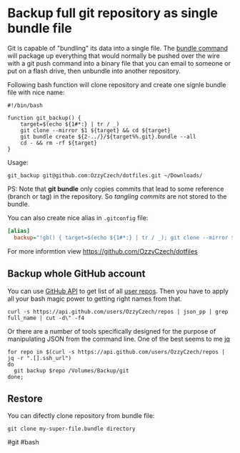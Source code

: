 # Backup full git repository as single bundle file

Git is capable of "bundling" its data into a single file. The [bundle command](https://git-scm.com/docs/git-bundle) 
will package up everything that would normally be pushed over the wire with a git push command 
into a binary file that you can email to someone or put on a flash drive,
then unbundle into another repository.

Following bash function will clone repository and create one 
signle bundle file with nice name:

```shell
#!/bin/bash

function git_backup() {	
	target=$(echo ${1#*:} | tr / _)		
	git clone --mirror $1 ${target} && cd ${target}
	git bundle create ${2-../}/${target%%.git}.bundle --all
	cd - && rm -rf ${target}
}
```

Usage:

```
git_backup git@github.com:OzzyCzech/dotfiles.git ~/Downloads/
```

PS: Note that **git bundle** only copies commits that lead to some reference 
(branch or tag) in the repository. So *tangling commits* are not stored 
to the bundle.

You can also create nice alias in `.gitconfig` file:

```ini
[alias]
  backup="!gb() { target=$(echo ${1#*:} | tr / _); git clone --mirror $1 ${target} && cd ${target}; git bundle create ${2-../}/${target%%.git}.bundle --all; cd - && rm -rf ${target}; }; gb"
```

For more informtion view https://github.com/OzzyCzech/dotfiles


## Backup whole GitHub account

You can use [GitHub API](https://developer.github.com/v3/repos/) to get list of all [user repos](https://api.github.com/users/OzzyCzech/repos).
Then you have to apply all your bash magic power to getting right names from that.

```shell
curl -s https://api.github.com/users/OzzyCzech/repos | json_pp | grep full_name | cut -d\" -f4
```

Or there are a number of tools specifically designed for the purpose of manipulating JSON from the command line. 
One of the best seems to me [jq](https://stedolan.github.io/jq/)

```shell
for repo in $(curl -s https://api.github.com/users/OzzyCzech/repos | jq -r ".[].ssh_url")
do  
  git backup $repo /Volumes/Backup/git
done;
```

## Restore

You can difectly clone repository from bundle file:

```shell
git clone my-super-file.bundle directory
```

#git #bash 